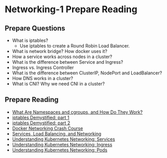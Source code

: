 # Networking-1 Prepare Reading
## Prepare Questions
- What is iptables?
  - Use iptables to create a Round Robin Load Balancer.
- What is network bridge? How docker uses it?
- How a service works across nodes in a cluster?
- What is the difference between Service and Ingress?
- Ingress vs. Ingress Controller
- What is the difference between ClusterIP, NodePort and LoadBalancer?
- How DNS works in a cluster?
- What is CNI? Why we need CNI in a cluster?

## Prepare Reading
- [What Are Namespaces and cgroups, and How Do They Work?](https://www.nginx.com/blog/what-are-namespaces-cgroups-how-do-they-work/)
- [iptables Demystified: part 1](https://www.youtube.com/watch?v=NAdJojxENEU&ab_channel=HusseinNasser)
- [iptables Demystified: part 2](https://www.youtube.com/watch?v=-CraNvj48J0&ab_channel=HusseinNasser)
- [Docker Networking Crash Course](https://www.youtube.com/watch?v=OU6xOM0SE4o&ab_channel=HusseinNasser)
- [Services, Load Balancing, and Networking](https://kubernetes.io/docs/concepts/services-networking/)
- [Understanding Kubernetes Networking: Services](https://medium.com/google-cloud/understanding-kubernetes-networking-services-f0cb48e4cc82)
- [Understanding Kubernetes Networking: Ingress](https://medium.com/google-cloud/understanding-kubernetes-networking-ingress-1bc341c84078)
- [Understanding Kubernetes Networking: Pods](https://medium.com/google-cloud/understanding-kubernetes-networking-pods-7117dd28727)


